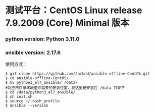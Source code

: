 # 测试平台：CentOS Linux release 7.9.2009 (Core) Minimal 版本
### python version: Python 3.11.0
### ansible version: 2.17.6

使用方式：

```
$ git clone https://github.com/JarboU/ansible-offline-CentOS.git
$ cd ansible-offline-CentOS/
$ mv python3_el7_ansible/ /data/
#将应用目录移动至你需要的安装位置，我这里是安装在 /data 目录下
$ cd /data/python3_el7_ansible/
$ sh init.sh
$ source ~/.bash_profile
$ ansible --version
```
